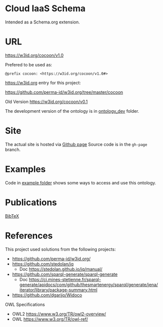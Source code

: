 # Cloud IaaS Schema

Intended as a Schema.org extension.

# URL
https://w3id.org/cocoon/v1.0

Prefered to be used as:

    @prefix cocoon: <https://w3id.org/cocoon/v1.0#>

https://w3id.org entry for this project:

https://github.com/perma-id/w3id.org/tree/master/cocoon

Old Version https://w3id.org/cocoon/v0.1

The development version of the ontology is in [ontology_dev](ontology_dev/) folder.

# Site
The actual site is hosted via [Github page](https://miranda-zhang.github.io/cloud-computing-schema/v1.0/index-en.html)
Source code is in the `gh-page` branch.

# Examples

Code in [example folder](example/) shows some ways to access and use this ontology.

# Publications
[BibTeX](BibTeX.md)

# References
This project used solutions from the following projects:
* https://github.com/perma-id/w3id.org/
* https://github.com/stedolan/jq
    * Doc https://stedolan.github.io/jq/manual/
* https://github.com/sparql-generate/sparql-generate
    * Doc https://ci.mines-stetienne.fr/sparql-generate/apidocs/com/github/thesmartenergy/sparql/generate/jena/iterator/library/package-summary.html
* https://github.com/dgarijo/Widoco

OWL Specifications
* OWL2 https://www.w3.org/TR/owl2-overview/
* OWL https://www.w3.org/TR/owl-ref/
